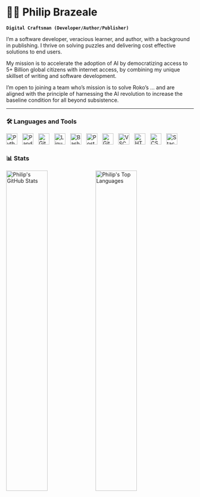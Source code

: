# 🧙‍♂️ Philip Brazeale

**`Digital Craftsman (Developer/Author/Publisher)`**

I’m a software developer, veracious learner, and author, with a background in publishing. I thrive on solving puzzles and delivering cost effective solutions to end users.
  
My mission is to accelerate the adoption of AI by democratizing access to 5+ Billion global citizens with internet access, by combining my unique skillset of writing and software development.
  
I’m open to joining a team who’s mission is to solve Roko’s … and are aligned with the principle of harnessing the AI revolution to increase the baseline condition for all beyond subsistence.

---

### 🛠️ Languages and Tools

<img align="left" alt="Python" width="30px" style="padding-right:10px;" src="https://cdn.jsdelivr.net/gh/devicons/devicon@latest/icons/python/python-original.svg" />
<img align="left" alt="Pandas" width="30px" style="padding-right:10px;" src="https://cdn.jsdelivr.net/gh/devicons/devicon@latest/icons/pandas/pandas-original.svg" />
<img align="left" alt="Git" width="30px" style="padding-right:10px;" src="https://cdn.jsdelivr.net/gh/devicons/devicon/icons/git/git-original.svg" />
<img align="left" alt="Linux" width="30px" style="padding-right:10px;" src="https://cdn.jsdelivr.net/gh/devicons/devicon/icons/linux/linux-original.svg" />
<img align="left" alt="Bash" width="30px" style="padding-right:10px;" src="https://cdn.jsdelivr.net/gh/devicons/devicon/icons/bash/bash-original.svg" />
<img align="left" alt="PostgreSQL" width="30px" style="padding-right:10px;" src="https://cdn.jsdelivr.net/gh/devicons/devicon@latest/icons/postgresql/postgresql-original.svg" />
<img align="left" alt="GitHub" width="30px" style="padding-right:10px;" src="https://cdn.jsdelivr.net/gh/devicons/devicon/icons/github/github-original.svg" />
<img align="left" alt="VSCode" width="30px" style="padding-right:10px;" src="https://cdn.jsdelivr.net/gh/devicons/devicon@latest/icons/vscode/vscode-original.svg" />
<img align="left" alt="HTML" width="30px" style="padding-right:10px;" src="https://cdn.jsdelivr.net/gh/devicons/devicon/icons/html5/html5-plain.svg" />
<img align="left" alt="CSS" width="30px" style="padding-right:10px;" src="https://cdn.jsdelivr.net/gh/devicons/devicon/icons/css3/css3-plain.svg" />
<img align="left" alt="StackOverflow" width="30px" style="padding-right:10px;" src="https://cdn.jsdelivr.net/gh/devicons/devicon@latest/icons/stackoverflow/stackoverflow-original.svg" />
<br />

#

### 📊 Stats
<img alt="Philip's GitHub Stats" align="left" width="47%" src="https://github-readme-stats.vercel.app/api?username=pbrazeale&show_icons=true&theme=tokyonight" />
<img alt="Philip's Top Languages" align="left" width="47%" src="https://github-readme-stats.vercel.app/api/top-langs/?username=pbrazeale&theme=tokyonight" />


#
<!--
<details>
 <summary><h3>👨‍💻 Philip's Coding Journey</h3></summary>
   I started my coding journey as ..
  testing
-->
[website]: https://pbrazeale.github.io/
